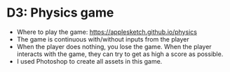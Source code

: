 # D3: Physics game


 - Where to play the game: https://applesketch.github.io/physics
 - The game is continuous with/without inputs from the player
 - When the player does nothing, you lose the game. When the player interacts with the game, they can try to get as high a score as possible.
 - I used Photoshop to create all assets in this game.
